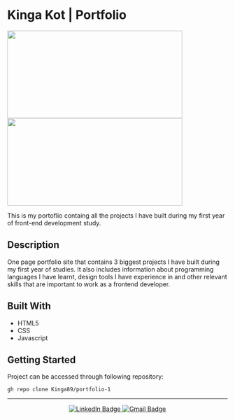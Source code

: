 # Kinga Kot | Portfolio

<div id="images">
<img src="../images/portfolio.png" width="400" height="200"/>
<img src="../images/portfolio2.png" width="400" height="200"/>
</div>

This is my portoflio containg all the projects I have built during my first year of front-end development study.

## Description

One page portfolio site that contains 3 biggest projects I have built during my first year of studies. It also includes information about programming languages I have learnt, design tools I have experience in and other relevant skills that are important to work as a frontend developer.

## Built With

- HTML5
- CSS
- Javascript

## Getting Started

Project can be accessed through following repository:

```
gh repo clone Kinga89/portfolio-1
```

---

<div id="social" align="center">
<a href="https://www.linkedin.com/in/kinga-kot-3a4b8a149/">
  <img src="https://img.shields.io/badge/LinkedIn-blue?style=for-the-badge&logo=linkedin&logoColor=white" alt="LinkedIn Badge"/>
 </a>
  <a href="kotkiga89@gmail.com">
  <img src="https://img.shields.io/badge/Gmail-D14836?style=for-the-badge&logo=gmail&logoColor=white" alt="Gmail Badge"/>
 </a>
</div>

<div align="center">
  <img src="https://komarev.com/ghpvc/?username=Kinga89&style=flat-square&color=blue" alt=""/>
</div>

